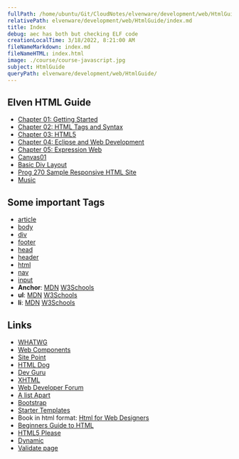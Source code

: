 ```yaml
---
fullPath: /home/ubuntu/Git/CloudNotes/elvenware/development/web/HtmlGuide/index.md
relativePath: elvenware/development/web/HtmlGuide/index.md
title: Index
debug: aec has both but checking ELF code
creationLocalTime: 3/18/2022, 8:21:00 AM
fileNameMarkdown: index.md
fileNameHTML: index.html
image: ./course/course-javascript.jpg
subject: HtmlGuide
queryPath: elvenware/development/web/HtmlGuide/
---
```


<!-- toc -->
<!-- tocstop -->

## Elven HTML Guide

- [Chapter 01: Getting Started](GettingStarted.html)
-	[Chapter 02: HTML Tags and Syntax](HtmlSyntax.html)
- [Chapter 03: HTML5](HtmlFive.html)
- [Chapter 04: Eclipse and Web Development](EclipseWebDevelopment.html)
- [Chapter 05: Expression Web](ExpressionWebOverview.html)
- [Canvas01](Canvas01.html)
- [Basic Div Layout](BasicDivLayout.html)
- [Prog 270 Sample Responsive HTML Site](/Prog270Sample/index.html)
-	[Music](Html5Audio.html)

## Some important Tags

- [article](http://www.w3schools.com/tags/tag_article.asp)
- [body](http://www.w3schools.com/tags/tag_body.asp)
- [div](https://developer.mozilla.org/en-US/docs/Web/HTML/Element/div)
-	[footer](http://www.w3schools.com/tags/tag_footer.asp)
- [head](http://www.w3schools.com/html/html_head.asp)
- [header](http://www.w3schools.com/tags/tag_header.asp)
- [html](http://www.w3schools.com/tags/tag_html.asp)
- [nav](http://www.w3schools.com/tags/tag_nav.asp)
- [input](http://www.w3schools.com/tags/tag_input.asp)
- **Anchor**: [MDN][mdn-anchor] [W3Schools][w3-anchor]
- **ul**: [MDN][mdn-ul] [W3Schools][w3-ul]
- **li**: [MDN][mdn-li] [W3Schools][w3-li]

## Links

- [WHATWG](https://whatwg.org/)
- [Web Components](https://developer.mozilla.org/en-US/docs/Web/Web_Components)
-	[Site Point](http://reference.sitepoint.com/html)
-	[HTML Dog](http://www.htmldog.com/)
-	[Dev Guru](http://www.devguru.com/content/technologies/html/home.html)
-	[XHTML](https://www.w3.org/TR/xhtml1/)
-	[Web Developer Forum](http://www.webdeveloper.com/)
-	[A list Apart](http://alistapart.com/)
-	[Bootstrap](http://getbootstrap.com/getting-started/)
-	[Starter Templates](http://startbootstrap.com/)
-	Book in html format: [Html for Web Designers](http://html5forwebdesigners.com/history/index.html)
-	[Beginners Guide to HTML](http://learn.shayhowe.com/html-css/terminology-syntax-intro/)
-	[HTML5 Please](http://html5please.us/)
-	[Dynamic](http://www.dynamicdrive.com/)
-	[Validate page](http://validator.w3.org/check?uri=http%3A%2F%2Fwww.elvenware.com%2Fcharlie%2Fdevelopment%2Fweb%2FHtmlGuide%2F)

<!--       -->
<!-- links -->
<!--       -->

[mdn-anchor]: https://developer.mozilla.org/en-US/docs/Web/HTML/Element/a
[w3-anchor]: https://www.w3schools.com/tags/tag_a.asp
[mdn-ul]: https://developer.mozilla.org/en-US/docs/Web/HTML/Element/ul
[w3-ul]: https://www.w3schools.com/tags/tag_ul.asp
[mdn-li]: https://developer.mozilla.org/en-US/docs/Web/HTML/Element/li
[w3-li]: https://www.w3schools.com/tags/tag_li.asp
